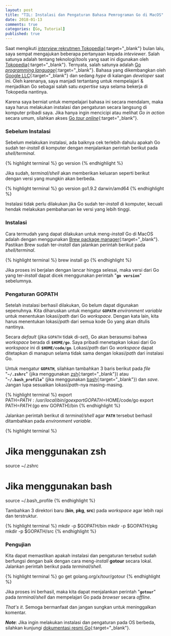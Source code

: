 ```yaml
---
layout: post
title: "TIL: Instalasi dan Pengaturan Bahasa Pemrograman Go di MacOS"
date: 2018-01-13
comments: true
categories: [Go, Tutorial]
published: true
---
```


Saat mengikuti [*interview* rekrutmen Tokopedia](https://wlisrausr.github.io/blog/2017/12/25/register-experience-as-software-engineer-at-tokopedia/){:target="_blank"} bulan lalu, saya sempat mengajukan beberapa pertanyaan kepada *inteviewer*. Salah satunya adalah tentang teknologi/*tools* yang saat ini digunakan oleh [Tokopedia](https://www.tokopedia.com/){:target="_blank"}. Ternyata, salah satunya adalah [Go *programming language*](https://golang.org/){:target="_blank"}. Bahasa yang dikembangkan oleh [Google LLC](https://en.wikipedia.org/wiki/Google){:target="_blank"} dan sedang *hype* di kalangan *developer* saat ini. Oleh karenanya, saya manjadi tertantang untuk mempelajari & menjadikan Go sebagai salah satu *expertise* saya selama bekerja di Tokopedia nantinya.

Karena saya berniat untuk mempelajari bahasa ini secara mendalam, maka saya harus melakukan instalasi dan pengaturan secara langsung di komputer pribadi saya. Jika hanya ingin mencicipi atau melihat *Go in action* secara umum, silahkan akses [Go *tour online*](https://tour.golang.org/welcome/1){:target="_blank"}.

### Sebelum Instalasi

Sebelum melakukan instalasi, ada baiknya cek terlebih dahulu apakah Go sudah ter-*install* di komputer dengan menjalankan perintah berikut pada *shell/terminal*.

{% highlight terminal %}
go version
{% endhighlight %}

Jika sudah, *terminal/shell* akan memberikan keluaran seperti berikut dengan versi yang mungkin akan berbeda.

{% highlight terminal %}
go version go1.9.2 darwin/amd64
{% endhighlight %}

Instalasi tidak perlu dilakukan jika Go sudah ter-*install* di komputer, kecuali hendak melakukan pembaharuan ke versi yang lebih tinggi.

### Instalasi

Cara termudah yang dapat dilakukan untuk meng-*install* Go di MacOS adalah dengan menggunakan [Brew package manager](https://brew.sh/){:target="_blank"}. Pastikan Brew sudah ter-*install* dan jalankan perintah berikut pada *shell/terminal*.

{% highlight terminal %}
brew install go
{% endhighlight %}

Jika proses ini berjalan dengan lancar hingga selesai, maka versi dari Go yang ter-*install* dapat dicek menggunakan perintah "**`go version`**" sebelumnya.

### Pengaturan GOPATH

Setelah instalasi berhasil dilakukan, Go belum dapat digunakan sepenuhnya. Kita diharuskan untuk mengatur **`GOPATH`** *environment variable* untuk menentukan lokasi/*path* dari Go *workspace*. Dengan kata lain, kita harus menentukan lokasi/*path* dari semua kode Go yang akan ditulis nantinya.

Secara *default* (jika `GOPATH` tidak di-*set*), Go akan berasumsi bahwa *workspace* berada di **`$HOME/go`**. Saya pribadi menetapkan lokasi dari Go *workspace* ini di **`$HOME/code/go`**. Lokasi/*path* dari Go *workspace* dapat ditetapkan di manapun selama tidak sama dengan lokasi/*path* dari instalasi Go.

Untuk mengatur **`GOPATH`**, silahkan tambahkan 3 baris berikut pada *file* "**`~/.zshrc`**" (jika menggunakan [zsh](https://en.wikipedia.org/wiki/Z_shell){:target="_blank"}) atau "**`~/.bash_profile`**" (jika menggunakan [bash](https://en.wikipedia.org/wiki/Bash_(Unix_shell)){:target="_blank"}) dan *save*. Jangan lupa sesuaikan lokasi/*path*-nya masing-masing.

{% highlight terminal %}
export PATH=$PATH:/usr/local/bin/go
export GOPATH=$HOME/code/go
export PATH=$PATH:$(go env GOPATH)/bin
{% endhighlight %}

Jalankan perintah berikut di *terminal/shell* agar **`PATH`** tersebut berhasil ditambahkan pada *environment variable*.

{% highlight terminal %}
# Jika menggunakan zsh
source ~/.zshrc

# Jika menggunakan bash
source ~/.bash_profile
{% endhighlight %}

Tambahkan 3 direktori baru (**bin**, **pkg**, **src**) pada *workspace* agar lebih rapi dan terstruktur.

{% highlight terminal %}
mkdir -p $GOPATH/bin
mkdir -p $GOPATH/pkg
mkdir -p $GOPATH/src
{% endhighlight %}

### Pengujian

Kita dapat memastikan apakah instalasi dan pengaturan tersebut sudah berfungsi dengan baik dengan cara meng-*install* **gotour** secara lokal. Jalankan perintah berikut pada *terminal/shell*.

{% highlight terminal %}
go get golang.org/x/tour/gotour
{% endhighlight %}

Jika proses ini berhasil, maka kita dapat menjalankan perintah "**`gotour`**" pada *terminal/shell* dan mempelajari Go pada *browser* secara *offline*.

*That's it*. Semoga bermanfaat dan jangan sungkan untuk meninggalkan komentar.

***Note***: Jika ingin melakukan instalasi dan pengaturan pada OS berbeda, silahkan kunjungi [dokumentasi resmi Go](https://golang.org/doc/install){:target="_blank"}.
